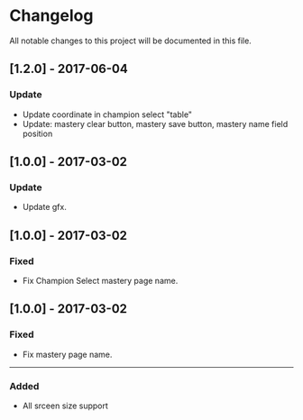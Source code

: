 Changelog
=========

All notable changes to this project will be documented in this file.

## [1.2.0] - 2017-06-04
### Update
- Update coordinate in champion select "table"
- Update: mastery clear button, mastery save button, mastery name field position

## [1.0.0] - 2017-03-02
### Update
- Update gfx.

## [1.0.0] - 2017-03-02
### Fixed
- Fix Champion Select mastery page name.

## [1.0.0] - 2017-03-02
### Fixed
- Fix mastery page name.

* * *
### Added
- All srceen size support






